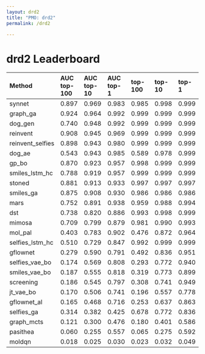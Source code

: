 ```yaml
---
layout: drd2
title: "PMO: drd2"
permalink: /drd2

---
```


# drd2 Leaderboard




| Method | AUC top-100 | AUC top-10 | AUC top-1 | top-100 | top-10 | top-1 |
| :--- | :------------- | :--- | :--- | :--- | :--- | :--- |
| synnet | 0.897 | 0.969 | 0.983 | 0.985 | 0.998 | 0.999 |
| graph_ga | 0.924 | 0.964 | 0.992 | 0.999 | 0.999 | 0.999 |
| dog_gen | 0.740 | 0.948 | 0.992 | 0.999 | 0.999 | 0.999 |
| reinvent | 0.908 | 0.945 | 0.969 | 0.999 | 0.999 | 0.999 |
| reinvent_selfies | 0.898 | 0.943 | 0.980 | 0.999 | 0.999 | 0.999 |
| dog_ae | 0.543 | 0.943 | 0.985 | 0.589 | 0.978 | 0.999 |
| gp_bo | 0.870 | 0.923 | 0.957 | 0.998 | 0.999 | 0.999 |
| smiles_lstm_hc | 0.788 | 0.919 | 0.957 | 0.999 | 0.999 | 0.999 |
| stoned | 0.881 | 0.913 | 0.933 | 0.997 | 0.997 | 0.997 |
| smiles_ga | 0.875 | 0.908 | 0.930 | 0.986 | 0.986 | 0.986 |
| mars | 0.752 | 0.891 | 0.938 | 0.959 | 0.988 | 0.994 |
| dst | 0.738 | 0.820 | 0.886 | 0.993 | 0.998 | 0.999 |
| mimosa | 0.709 | 0.799 | 0.879 | 0.981 | 0.990 | 0.993 |
| mol_pal | 0.403 | 0.783 | 0.902 | 0.476 | 0.872 | 0.964 |
| selfies_lstm_hc | 0.510 | 0.729 | 0.847 | 0.992 | 0.999 | 0.999 |
| gflownet | 0.279 | 0.590 | 0.791 | 0.492 | 0.836 | 0.951 |
| selfies_vae_bo | 0.174 | 0.569 | 0.808 | 0.293 | 0.772 | 0.940 |
| smiles_vae_bo | 0.187 | 0.555 | 0.818 | 0.319 | 0.773 | 0.899 |
| screening | 0.186 | 0.545 | 0.797 | 0.308 | 0.741 | 0.949 |
| jt_vae_bo | 0.170 | 0.506 | 0.741 | 0.196 | 0.557 | 0.778 |
| gflownet_al | 0.165 | 0.468 | 0.716 | 0.253 | 0.637 | 0.863 |
| selfies_ga | 0.314 | 0.382 | 0.425 | 0.678 | 0.772 | 0.836 |
| graph_mcts | 0.121 | 0.300 | 0.476 | 0.180 | 0.401 | 0.586 |
| pasithea | 0.060 | 0.255 | 0.557 | 0.065 | 0.275 | 0.592 |
| moldqn | 0.018 | 0.025 | 0.030 | 0.023 | 0.032 | 0.049 |



